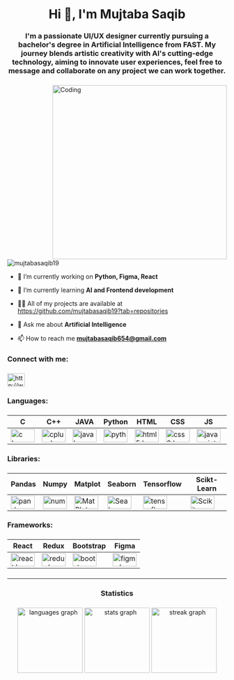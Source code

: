 <h1 align="center">Hi 👋, I'm Mujtaba Saqib</h1>

###

<h3 align="center">I'm a passionate UI/UX designer currently pursuing a bachelor's degree in Artificial Intelligence from FAST. My journey blends artistic creativity with AI's cutting-edge technology, aiming to innovate user experiences, feel free to message and collaborate on any project we can work together.</h3>

###

<img align="right" alt="Coding" width="400" src="https://i.pinimg.com/originals/81/17/8b/81178b47a8598f0c81c4799f2cdd4057.gif">
<p align="left"> <img src="https://komarev.com/ghpvc/?username=mujtabasaqib19&label=Profile%20views&color=0e75b6&style=flat" alt="mujtabasaqib19" /> </p>

- 🔭 I’m currently working on **Python, Figma, React**

- 🌱 I’m currently learning **AI and Frontend development**

- 👨‍💻 All of my projects are available at https://github.com/mujtabasaqib19?tab=repositories

- 💬 Ask me about **Artificial Intelligence**

- 📫 How to reach me **mujtabasaqib654@gmail.com**

###

<h3 align="left">Connect with me:</h3>

###

<p align="left">
<a href="https://linkedin.com/in/http://www.linkedin.com/in/mujtaba-saqib" target="blank"><img align="center" src="https://raw.githubusercontent.com/rahuldkjain/github-profile-readme-generator/master/src/images/icons/Social/linked-in-alt.svg" alt="http://www.linkedin.com/in/mujtaba-saqib" height="30" width="40" /></a>
</p>

###

<h3 align="left">Languages:</h3>

###

| C | C++ | JAVA | Python | HTML | CSS | JS | Firebase | Git |
|----------|----------|----------|----------|----------|----------|----------|----------|----------|
| <img src="https://cdn.jsdelivr.net/gh/devicons/devicon/icons/c/c-original.svg" width="55" height="30" alt="c logo"  /> | <img src="https://cdn.jsdelivr.net/gh/devicons/devicon/icons/cplusplus/cplusplus-original.svg" width="55" height="30" alt="cplusplus logo"  /> | <img src="https://cdn.jsdelivr.net/gh/devicons/devicon/icons/java/java-original.svg" width="55" height="30" alt="java logo"  /> |<img src="https://cdn.jsdelivr.net/gh/devicons/devicon/icons/python/python-original.svg" width="55" height="30" alt="python logo"  /> | <img src="https://cdn.jsdelivr.net/gh/devicons/devicon/icons/html5/html5-original.svg" width="55" height="30" alt="html5 logo"  /> | <img src="https://cdn.jsdelivr.net/gh/devicons/devicon/icons/css3/css3-original.svg" width="55" height="30" alt="css3 logo"  /> | <img src="https://cdn.jsdelivr.net/gh/devicons/devicon/icons/javascript/javascript-original.svg" width="55" height="30" alt="javascript logo"  /> | <img src="https://cdn.jsdelivr.net/gh/devicons/devicon/icons/firebase/firebase-plain.svg" width="55" height="30" alt="firebase logo"  /> | <img src="https://cdn.jsdelivr.net/gh/devicons/devicon/icons/git/git-original.svg" width="55" height="30" alt="git logo"  /> |

###

###

<h3 align="left">Libraries:</h3>

###

| Pandas | Numpy | Matplot | Seaborn | Tensorflow | Scikt-Learn |
|----------|----------|----------|----------|------------|------------|
| <img src="https://cdn.jsdelivr.net/gh/devicons/devicon/icons/pandas/pandas-original.svg" width="55" height="30" alt="pandas logo"  /> | <img src="https://cdn.jsdelivr.net/gh/devicons/devicon/icons/numpy/numpy-original.svg" width="55" height="30" alt="numpy logo"  /> | <img src="https://cdn.jsdelivr.net/gh/devicons/devicon@latest/icons/matplotlib/matplotlib-original.svg" width="55" height="30" alt="MatPlot logo"/> | <img src="https://seaborn.pydata.org/_images/logo-mark-lightbg.svg" width="55" height="30" alt="Seaborn logo"  /> | <img src="https://cdn.jsdelivr.net/gh/devicons/devicon/icons/tensorflow/tensorflow-original.svg" width="55" height="30" alt="tensorflow logo"  /> | <img src="https://cdn.jsdelivr.net/gh/devicons/devicon@latest/icons/scikitlearn/scikitlearn-original.svg" width="55" height="30" alt="Scikit-learn logo logo"  /> |

###

<h3 align="left">Frameworks:</h3>

###

| React | Redux | Bootstrap | Figma |
|----------|----------|----------|----------|
| <img src="https://cdn.jsdelivr.net/gh/devicons/devicon/icons/react/react-original.svg" width="55" height="30" alt="react logo"  /> | <img src="https://cdn.jsdelivr.net/gh/devicons/devicon/icons/redux/redux-original.svg" width="55" height="30" alt="redux logo"  /> | <img src="https://cdn.jsdelivr.net/gh/devicons/devicon/icons/bootstrap/bootstrap-original.svg" width="55" height="30" alt="bootstrap logo"  /> | <img src="https://cdn.jsdelivr.net/gh/devicons/devicon/icons/figma/figma-original.svg" width="55" height="30" alt="figma logo"  /> |

###

###

###

<hr>

###

<h3 align="center">Statistics</h3>

###

<div align="center">
  <img src="https://github-readme-stats.vercel.app/api/top-langs?username=mujtabasaqib19&locale=en&hide_title=false&layout=compact&card_width=320&langs_count=5&theme=dracula&hide_border=false&order=2" height="150" alt="languages graph"  />
  <img src="https://github-readme-stats.vercel.app/api?username=mujtabasaqib19&hide_title=false&hide_rank=false&show_icons=true&include_all_commits=true&count_private=true&disable_animations=false&theme=dracula&locale=en&hide_border=false&order=1" height="150" alt="stats graph"  />
  <img src="https://streak-stats.demolab.com?user=mujtabasaqib19&locale=en&mode=daily&theme=dracula&hide_border=false&border_radius=5&order=3" height="150" alt="streak graph"  />
</div>

###
